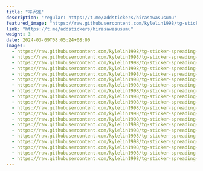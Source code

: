 ```yaml
---
title: "平沢進"
description: "regular: https://t.me/addstickers/hirasawasusumu"
featured_image: "https://raw.githubusercontent.com/kylelin1998/tg-sticker-spreading-worldwide-images/main/img/e09caf22-4cba-4102-9617-eb8bf970ccbb.jpg"
link: "https://t.me/addstickers/hirasawasusumu"
weight: 3
date: 2024-03-09T08:05:24+08:00
images:
  - https://raw.githubusercontent.com/kylelin1998/tg-sticker-spreading-worldwide-images/main/img/e09caf22-4cba-4102-9617-eb8bf970ccbb.jpg
  - https://raw.githubusercontent.com/kylelin1998/tg-sticker-spreading-worldwide-images/main/img/be17b451-b283-417c-907f-5fbafdb16675.jpg
  - https://raw.githubusercontent.com/kylelin1998/tg-sticker-spreading-worldwide-images/main/img/f0e569b6-6d3f-4fbf-a307-ed3e781fb96a.jpg
  - https://raw.githubusercontent.com/kylelin1998/tg-sticker-spreading-worldwide-images/main/img/eb347ec6-27d6-4525-8956-93118c3f6364.jpg
  - https://raw.githubusercontent.com/kylelin1998/tg-sticker-spreading-worldwide-images/main/img/270df2d2-c51c-451d-9c45-a92de93e77e9.jpg
  - https://raw.githubusercontent.com/kylelin1998/tg-sticker-spreading-worldwide-images/main/img/0f22d2cd-3e4b-4d4c-8a7d-d97a52c9ffec.jpg
  - https://raw.githubusercontent.com/kylelin1998/tg-sticker-spreading-worldwide-images/main/img/ea14cca1-f41d-453c-befa-24303aa972d1.jpg
  - https://raw.githubusercontent.com/kylelin1998/tg-sticker-spreading-worldwide-images/main/img/60ae5a58-af28-4719-b14e-fc875ae9622d.jpg
  - https://raw.githubusercontent.com/kylelin1998/tg-sticker-spreading-worldwide-images/main/img/b15ee053-c83f-4922-9859-5364fb38dcee.jpg
  - https://raw.githubusercontent.com/kylelin1998/tg-sticker-spreading-worldwide-images/main/img/e14a4eda-bc84-4c9d-a179-4d813dbdf11a.jpg
  - https://raw.githubusercontent.com/kylelin1998/tg-sticker-spreading-worldwide-images/main/img/1c267b72-d844-42df-8361-0847b6ea4a28.jpg
  - https://raw.githubusercontent.com/kylelin1998/tg-sticker-spreading-worldwide-images/main/img/b30ad185-a80d-47a1-9e70-9a4be7398a98.jpg
  - https://raw.githubusercontent.com/kylelin1998/tg-sticker-spreading-worldwide-images/main/img/8eebc02a-fe05-4d1f-8609-471daa21708e.jpg
  - https://raw.githubusercontent.com/kylelin1998/tg-sticker-spreading-worldwide-images/main/img/8a75da05-e33a-4401-bffd-39164e93095b.jpg
  - https://raw.githubusercontent.com/kylelin1998/tg-sticker-spreading-worldwide-images/main/img/11c8493a-8d6c-42fb-bb62-63822bab62bf.jpg
  - https://raw.githubusercontent.com/kylelin1998/tg-sticker-spreading-worldwide-images/main/img/7685277d-5c5a-409e-a7fa-f4cb02691881.jpg
  - https://raw.githubusercontent.com/kylelin1998/tg-sticker-spreading-worldwide-images/main/img/0ad42245-e01e-43eb-a7a9-247c2243bb61.jpg
  - https://raw.githubusercontent.com/kylelin1998/tg-sticker-spreading-worldwide-images/main/img/e3b9b67a-e98c-4736-9bbb-dea1a4ff0849.jpg
  - https://raw.githubusercontent.com/kylelin1998/tg-sticker-spreading-worldwide-images/main/img/4ad6082c-50b1-4f5b-9adc-18aa0de4ccc7.jpg
  - https://raw.githubusercontent.com/kylelin1998/tg-sticker-spreading-worldwide-images/main/img/9094301c-823e-4621-9d47-6e0203c7211d.jpg
---
```


